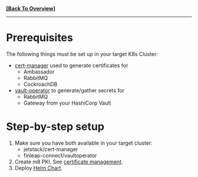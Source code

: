 **[[Back To Overview]](../README.md)**

---

# Prerequisites

The following things must be set up in your target K8s Cluster:

* [cert-manager](https://cert-manager.io/docs/) used to generate certificates for
  * Ambassador
  * RabbitMQ
  * CockroachDB
* [vault-operator](https://gitlab.figo.systems/platform/vault-operator) to generate/gather secrets for
  * RabbitMQ
  * Gateway
  from your HashiCorp Vault

# Step-by-step setup

1. Make sure you have both available in your target cluster:
    * jetstack/cert-manager
    * finleap-connect/vaultoperator
1. Create m8 PKI.
See [certificate management](01-certificate-management.md).
1. Deploy [Helm Chart](../../build/package/helm/monoskope/README.md).
